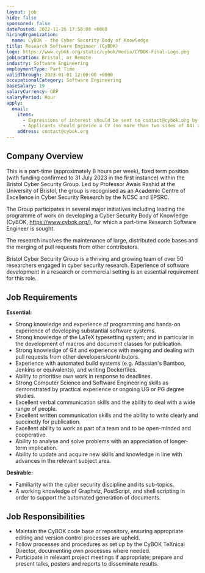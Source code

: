 ```yaml
---
layout: job
hide: false
sponsored: false
datePosted: 2022-11-26 17:50:00 +0000
hiringOrganization:
  name: CyBOK - the Cyber Security Body of Knowledge
title: Research Software Engineer (CyBOK)
logo: https://www.cybok.org/static/cybok/media/CYBOK-Final-Logo.png
jobLocation: Bristol, or Remote
industry: Software Engineering
employmentType: Part Time
validThrough: 2023-01-01 12:00:00 +0000
occupationalCategory: Software Engineering
baseSalary: 19
salaryCurrency: GBP
salaryPeriod: Hour
apply:
  email: 
    items:
      - Expressions of interest should be sent to contact@cybok.org by close on 8 December 2022
      - Applicants should provide a CV (no more than two sides of A4) and a short cover letter (no more one side of A4).
    address: contact@cybok.org
---
```


## Company Overview
This is a part-time (approximately 8 hours per week), fixed term position (with funding confirmed to 31 July 2023 in the first instance) within the Bristol Cyber Security Group. Led by Professor Awais Rashid at the University of Bristol, the group is recognised as an Academic Centre of Excellence in Cyber Security Research by the NCSC and EPSRC.

The Group participates in several major initiatives including leading the programme of work on developing a Cyber Security Body of Knowledge (CyBOK, https://www.cybok.org/), for which a part-time Research Software Engineer is sought.

The research involves the maintenance of large, distributed code bases and the merging of pull requests from other contributors.

Bristol Cyber Security Group is a thriving and growing team of over 50 researchers engaged in cyber security research. Experience of software development in a research or commercial setting is an essential requirement for this role.

## Job Requirements
**Essential:**
- Strong knowledge and experience of programming and hands-on experience of developing substantial software systems.
- Strong knowledge of the LaTeX typesetting system; and in particular in the development of macros and document classes for publication.
- Strong knowledge of Git and experience with merging and dealing with pull requests from other developers/contributors.
- Experience with automated build systems (e.g. Atlassian's Bamboo, Jenkins or equivalents), and writing Dockerfiles.
- Ability to prioritise own work in response to deadlines.
- Strong Computer Science and Software Engineering skills as demonstrated by practical experience or ongoing UG or PG degree studies.
- Excellent verbal communication skills and the ability to deal with a wide range of people.
- Excellent written communication skills and the ability to write clearly and succinctly for publication.
- Excellent ability to work as part of a team and to be open-minded and cooperative.
- Ability to analyse and solve problems with an appreciation of longer-term implication.
- Ability to update and acquire new skills and knowledge in line with advances in the relevant subject area.

**Desirable:**
- Familiarity with the cyber security discipline and its sub-topics.
- A working knowledge of Graphviz, PostScript, and shell scripting in order to support the automated generation of documents.

## Job Responsibilities
- Maintain the CyBOK code base or repository, ensuring appropriate editing and version control processes are upheld.
- Follow processes and procedures as set up by the CyBOK TeXnical Director, documenting own processes where needed.
- Participate in relevant project meetings if appropriate; prepare and present talks, posters and reports to disseminate results.